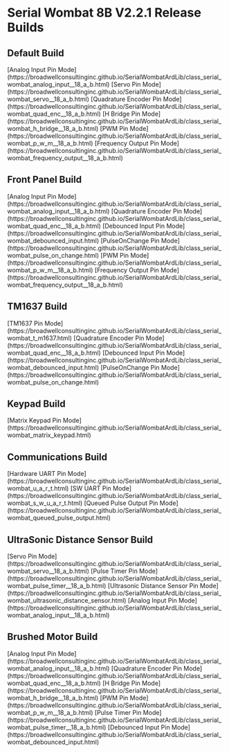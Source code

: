 <h1>Serial Wombat 8B V2.2.1 Release Builds</h1>
<h2>Default Build</h2>
[Analog Input Pin Mode](https://broadwellconsultinginc.github.io/SerialWombatArdLib/class_serial_wombat_analog_input__18_a_b.html)
[Servo Pin Mode](https://broadwellconsultinginc.github.io/SerialWombatArdLib/class_serial_wombat_servo__18_a_b.html)
[Quadrature Encoder Pin Mode](https://broadwellconsultinginc.github.io/SerialWombatArdLib/class_serial_wombat_quad_enc__18_a_b.html)
[H Bridge Pin Mode](https://broadwellconsultinginc.github.io/SerialWombatArdLib/class_serial_wombat_h_bridge__18_a_b.html)
[PWM Pin Mode](https://broadwellconsultinginc.github.io/SerialWombatArdLib/class_serial_wombat_p_w_m__18_a_b.html)
[Frequency Output Pin Mode](https://broadwellconsultinginc.github.io/SerialWombatArdLib/class_serial_wombat_frequency_output__18_a_b.html)
<h2>Front Panel Build</h2>
[Analog Input Pin Mode](https://broadwellconsultinginc.github.io/SerialWombatArdLib/class_serial_wombat_analog_input__18_a_b.html)
[Quadrature Encoder Pin Mode](https://broadwellconsultinginc.github.io/SerialWombatArdLib/class_serial_wombat_quad_enc__18_a_b.html)
[Debounced Input Pin Mode](https://broadwellconsultinginc.github.io/SerialWombatArdLib/class_serial_wombat_debounced_input.html)
[PulseOnChange Pin Mode](https://broadwellconsultinginc.github.io/SerialWombatArdLib/class_serial_wombat_pulse_on_change.html)
[PWM Pin Mode](https://broadwellconsultinginc.github.io/SerialWombatArdLib/class_serial_wombat_p_w_m__18_a_b.html)
[Frequency Output Pin Mode](https://broadwellconsultinginc.github.io/SerialWombatArdLib/class_serial_wombat_frequency_output__18_a_b.html)

<h2>TM1637 Build</h2>
[TM1637 Pin Mode](https://broadwellconsultinginc.github.io/SerialWombatArdLib/class_serial_wombat_t_m1637.html)
[Quadrature Encoder Pin Mode](https://broadwellconsultinginc.github.io/SerialWombatArdLib/class_serial_wombat_quad_enc__18_a_b.html)
[Debounced Input Pin Mode](https://broadwellconsultinginc.github.io/SerialWombatArdLib/class_serial_wombat_debounced_input.html)
[PulseOnChange Pin Mode](https://broadwellconsultinginc.github.io/SerialWombatArdLib/class_serial_wombat_pulse_on_change.html)

<h2>Keypad Build</h2>
[Matrix Keypad Pin Mode](https://broadwellconsultinginc.github.io/SerialWombatArdLib/class_serial_wombat_matrix_keypad.html)

<h2>Communications Build</h2>
[Hardware UART Pin Mode](https://broadwellconsultinginc.github.io/SerialWombatArdLib/class_serial_wombat_u_a_r_t.html)
[SW UART Pin Mode](https://broadwellconsultinginc.github.io/SerialWombatArdLib/class_serial_wombat_s_w_u_a_r_t.html)
[Queued Pulse Output Pin Mode](https://broadwellconsultinginc.github.io/SerialWombatArdLib/class_serial_wombat_queued_pulse_output.html)

<h2>UltraSonic Distance Sensor Build</h2>
[Servo Pin Mode](https://broadwellconsultinginc.github.io/SerialWombatArdLib/class_serial_wombat_servo__18_a_b.html)
[Pulse Timer Pin Mode](https://broadwellconsultinginc.github.io/SerialWombatArdLib/class_serial_wombat_pulse_timer__18_a_b.html)
[Ultrasonic Distance Sensor Pin Mode](https://broadwellconsultinginc.github.io/SerialWombatArdLib/class_serial_wombat_ultrasonic_distance_sensor.html)
[Analog Input Pin Mode](https://broadwellconsultinginc.github.io/SerialWombatArdLib/class_serial_wombat_analog_input__18_a_b.html)

<h2>Brushed Motor Build</h2>
[Analog Input Pin Mode](https://broadwellconsultinginc.github.io/SerialWombatArdLib/class_serial_wombat_analog_input__18_a_b.html)
[Quadrature Encoder Pin Mode](https://broadwellconsultinginc.github.io/SerialWombatArdLib/class_serial_wombat_quad_enc__18_a_b.html)
[H Bridge Pin Mode](https://broadwellconsultinginc.github.io/SerialWombatArdLib/class_serial_wombat_h_bridge__18_a_b.html)
[PWM Pin Mode](https://broadwellconsultinginc.github.io/SerialWombatArdLib/class_serial_wombat_p_w_m__18_a_b.html)
[Pulse Timer Pin Mode](https://broadwellconsultinginc.github.io/SerialWombatArdLib/class_serial_wombat_pulse_timer__18_a_b.html)
[Debounced Input Pin Mode](https://broadwellconsultinginc.github.io/SerialWombatArdLib/class_serial_wombat_debounced_input.html)

